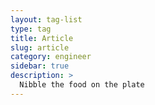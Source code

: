 ```yaml
---
layout: tag-list
type: tag
title: Article
slug: article
category: engineer
sidebar: true
description: >
  Nibble the food on the plate 
---
```

